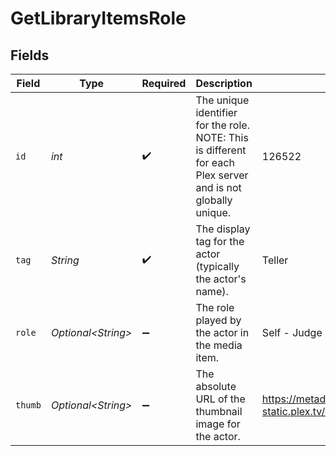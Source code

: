 # GetLibraryItemsRole


## Fields

| Field                                                                                                         | Type                                                                                                          | Required                                                                                                      | Description                                                                                                   | Example                                                                                                       |
| ------------------------------------------------------------------------------------------------------------- | ------------------------------------------------------------------------------------------------------------- | ------------------------------------------------------------------------------------------------------------- | ------------------------------------------------------------------------------------------------------------- | ------------------------------------------------------------------------------------------------------------- |
| `id`                                                                                                          | *int*                                                                                                         | :heavy_check_mark:                                                                                            | The unique identifier for the role.<br/>NOTE: This is different for each Plex server and is not globally unique.<br/> | 126522                                                                                                        |
| `tag`                                                                                                         | *String*                                                                                                      | :heavy_check_mark:                                                                                            | The display tag for the actor (typically the actor's name).                                                   | Teller                                                                                                        |
| `role`                                                                                                        | *Optional\<String>*                                                                                           | :heavy_minus_sign:                                                                                            | The role played by the actor in the media item.                                                               | Self - Judge                                                                                                  |
| `thumb`                                                                                                       | *Optional\<String>*                                                                                           | :heavy_minus_sign:                                                                                            | The absolute URL of the thumbnail image for the actor.                                                        | https://metadata-static.plex.tv/7/people/708568fd018d7aa8b1032dcf867747e8.jpg                                 |